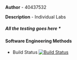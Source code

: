 **Author** - 40437532

**Description** - Individual Labs
##### All the testing goes here *
#### Software Engineering Methods

- Build Status [![Build Status](https://travis-ci.org/WaiLinn-Oo/semlab.svg?branch=master)](https://travis-ci.org/WaiLinn-Oo/semlab)

